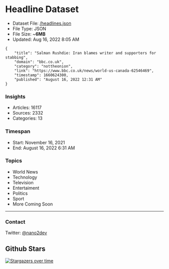 # Headline Dataset

- Dataset File: [/headlines.json](https://raw.githubusercontent.com/fwd/news/master/headlines.json) 
- File Type: JSON
- File Size: ~**6MB**
- Updated: Aug 16, 2022 8:05 AM

```
{
    "title": "Salman Rushdie: Iran blames writer and supporters for stabbing",
    "domain": "bbc.co.uk",
    "category": "nottheonion",
    "link": "https://www.bbc.co.uk/news/world-us-canada-62546469",
    "timestamp": 1660624300,
    "published": "August 16, 2022 12:31 AM"
}
```

### Insights

- Articles: 16117
- Sources: 2332
- Categories: 13

### Timespan

- Start: November 16, 2021
- End: August 16, 2022 6:31 AM

### Topics

- World News
- Technology
- Television
- Entertaiment
- Politics
- Sport
- More Coming Soon

---

### Contact 

Twitter: [@nano2dev](https://twitter.com/nano2dev)

## Github Stars

[![Stargazers over time](https://starchart.cc/fwd/news.svg)](https://starchart.cc/fwd/news)
	